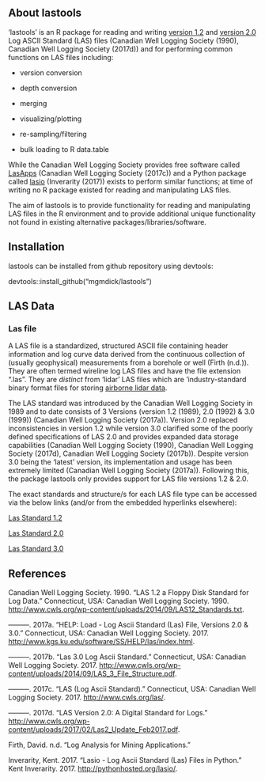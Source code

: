 About lastools
--------------

‘lastools’ is an R package for reading and writing [version
1.2](http://www.cwls.org/wp-content/uploads/2014/09/LAS12_Standards.txt)
and [version
2.0](http://www.cwls.org/wp-content/uploads/2017/02/Las2_Update_Feb2017.pdf)
Log ASCII Standard (LAS) files (Canadian Well Logging Society (1990),
Canadian Well Logging Society (2017d)) and for performing common
functions on LAS files including:

-   version conversion

-   depth conversion

-   merging

-   visualizing/plotting

-   re-sampling/filtering

-   bulk loading to R data.table

While the Canadian Well Logging Society provides free software called
[LasApps](http://www.cwls.org/wp-content/uploads/2017/02/CWLS_LasApps_v2_4_14.msi)
(Canadian Well Logging Society (2017c)) and a Python package called
[lasio](http://pythonhosted.org/lasio/index.html) (Inverarity (2017))
exists to perform similar functions; at time of writing no R package
existed for reading and manipulating LAS files.

The aim of lastools is to provide functionality for reading and
manipulating LAS files in the R environment and to provide additional
unique functionality not found in existing alternative
packages/libraries/software.

Installation
------------

lastools can be installed from github repository using devtools:

devtools::install\_github(“mgmdick/lastools”)

LAS Data
--------

### Las file

A LAS file is a standardized, structured ASCII file containing header
information and log curve data derived from the continuous collection of
(usually geophysical) measurements from a borehole or well (Firth
(n.d.)). They are often termed wireline log LAS files and have the file
extension “.las”. They are *distinct* from ‘lidar’ LAS files which are
’industry-standard binary format files for storing [airborne lidar
data](http://desktop.arcgis.com/en/arcmap/10.3/manage-data/las-dataset/what-is-a-las-dataset-.htm).

The LAS standard was introduced by the Canadian Well Logging Society in
1989 and to date consists of 3 Versions (version 1.2 (1989), 2.0 (1992)
& 3.0 (1999)) (Canadian Well Logging Society (2017a)). Version 2.0
replaced inconsistencies in version 1.2 while version 3.0 clarified some
of the poorly defined specifications of LAS 2.0 and provides expanded
data storage capabilities (Canadian Well Logging Society (1990),
Canadian Well Logging Society (2017d), Canadian Well Logging Society
(2017b)). Despite version 3.0 being the ‘latest’ version, its
implementation and usage has been extremely limited (Canadian Well
Logging Society (2017a)). Following this, the package lastools only
provides support for LAS file versions 1.2 & 2.0.

The exact standards and structure/s for each LAS file type can be
accessed via the below links (and/or from the embedded hyperlinks
elsewhere):

[Las Standard
1.2](http://www.cwls.org/wp-content/uploads/2014/09/LAS12_Standards.txt)

[Las Standard
2.0](http://www.cwls.org/wp-content/uploads/2017/02/Las2_Update_Feb2017.pdf)

[Las Standard
3.0](http://www.cwls.org/wp-content/uploads/2014/09/LAS_3_File_Structure.pdf)

References
----------

Canadian Well Logging Society. 1990. “LAS 1.2 a Floppy Disk Standard for
Log Data.” Connecticut, USA: Canadian Well Logging Society. 1990.
<http://www.cwls.org/wp-content/uploads/2014/09/LAS12_Standards.txt>.

———. 2017a. “HELP: Load - Log Ascii Standard (Las) File, Versions 2.0 &
3.0.” Connecticut, USA: Canadian Well Logging Society. 2017.
<http://www.kgs.ku.edu/software/SS/HELP/las/index.html>.

———. 2017b. “Las 3.0 Log Ascii Standard.” Connecticut, USA: Canadian
Well Logging Society. 2017.
<http://www.cwls.org/wp-content/uploads/2014/09/LAS_3_File_Structure.pdf>.

———. 2017c. “LAS (Log Ascii Standard).” Connecticut, USA: Canadian Well
Logging Society. 2017. <http://www.cwls.org/las/>.

———. 2017d. “LAS Version 2.0: A Digital Standard for Logs.”
<http://www.cwls.org/wp-content/uploads/2017/02/Las2_Update_Feb2017.pdf>.

Firth, David. n.d. “Log Analysis for Mining Applications.”

Inverarity, Kent. 2017. “Lasio - Log Ascii Standard (Las) Files in
Python.” Kent Inverarity. 2017. <http://pythonhosted.org/lasio/>.
